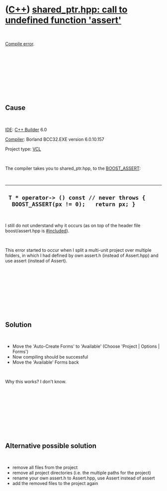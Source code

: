 



 

 

 

 

 

([C++](Cpp.md)) [shared\_ptr.hpp: call to undefined function 'assert'](CppCompileErrorShared_ptrCallToUndefinedFunctionAssert.md)
===================================================================================================================================

 

[Compile error](CppCompileError.md).

 

 

 

 

 

Cause
-----

 

[IDE](CppIde.md): [C++ Builder](CppBuilder.md) 6.0

[Compiler](CppCompiler.md): Borland BCC32.EXE version 6.0.10.157

Project type: [VCL](CppVcl.md)

 

The compiler takes you to shared\_ptr.hpp, to the
[BOOST\_ASSERT](CppBOOST_ASSERT.md):

 

  --------------------------------------------------------------------------------------
  ` T * operator-> () const // never throws {   BOOST_ASSERT(px != 0);   return px; }`
  --------------------------------------------------------------------------------------

 

I still do not understand why it occurs (as on top of the header file
boost/assert.hpp is [\#included](CppInclude.md)).

 

This error started to occur when I split a multi-unit project over
multiple folders, in which I had defined by own assert.h (instead of
Assert.hpp) and use assert (instead of Assert).

 

 

 

 

 

Solution
--------

 

-   Move the 'Auto-Create Forms' to 'Available' (Choose 'Project |
    Options | Forms')
-   Now compiling should be successful
-   Move the 'Available' Forms back

 

Why this works? I don't know.

 

 

 

 

 

Alternative possible solution
-----------------------------

 

-   remove all files from the project
-   remove all project directories (i.e. the multiple paths for
    the project)
-   rename your own assert.h to Assert.hpp, use Assert instead of assert
-   add the removed files to the project again

 

 

 

 

 





 



